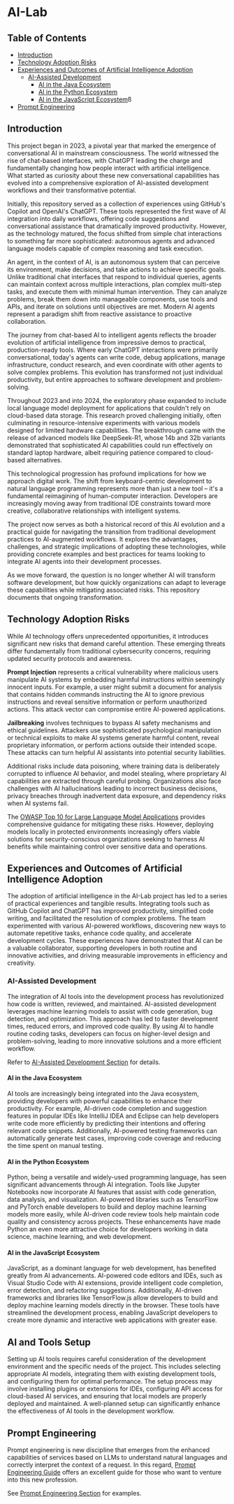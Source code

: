 # AI-Lab

## Table of Contents

- [Introduction](#introduction)
- [Technology Adoption Risks](#technology-adoption-risks)
- [Experiences and Outcomes of Artificial Intelligence Adoption](#experiences-and-outcomes-of-artificial-intelligence-adoption)
  - [AI-Assisted Development](#ai-assisted-development)
    - [AI in the Java Ecosystem](#ai-in-the-java-ecosystem)
    - [AI in the Python Ecosystem](#ai-in-the-python-ecosystem)
    - [AI in the JavaScript Ecosystem](#ai-in-the-javascript-ecosystem)ß
- [Prompt Engineering](#prompt-engineering)

## Introduction

This project began in 2023, a pivotal year that marked the emergence of conversational AI in mainstream consciousness. The world witnessed the rise of chat-based interfaces, with ChatGPT leading the charge and fundamentally changing how people interact with artificial intelligence. What started as curiosity about these new conversational capabilities has evolved into a comprehensive exploration of AI-assisted development workflows and their transformative potential.

Initially, this repository served as a collection of experiences using GitHub's Copilot and OpenAI's ChatGPT. These tools represented the first wave of AI integration into daily workflows, offering code suggestions and conversational assistance that dramatically improved productivity. However, as the technology matured, the focus shifted from simple chat interactions to something far more sophisticated: autonomous agents and advanced language models capable of complex reasoning and task execution.

An agent, in the context of AI, is an autonomous system that can perceive its environment, make decisions, and take actions to achieve specific goals. Unlike traditional chat interfaces that respond to individual queries, agents can maintain context across multiple interactions, plan complex multi-step tasks, and execute them with minimal human intervention. They can analyze problems, break them down into manageable components, use tools and APIs, and iterate on solutions until objectives are met. Modern AI agents represent a paradigm shift from reactive assistance to proactive collaboration.

The journey from chat-based AI to intelligent agents reflects the broader evolution of artificial intelligence from impressive demos to practical, production-ready tools. Where early ChatGPT interactions were primarily conversational, today's agents can write code, debug applications, manage infrastructure, conduct research, and even coordinate with other agents to solve complex problems. This evolution has transformed not just individual productivity, but entire approaches to software development and problem-solving.

Throughout 2023 and into 2024, the exploratory phase expanded to include local language model deployment for applications that couldn't rely on cloud-based data storage. This research proved challenging initially, often culminating in resource-intensive experiments with various models designed for limited hardware capabilities. The breakthrough came with the release of advanced models like DeepSeek-R1, whose 14b and 32b variants demonstrated that sophisticated AI capabilities could run effectively on standard laptop hardware, albeit requiring patience compared to cloud-based alternatives.

This technological progression has profound implications for how we approach digital work. The shift from keyboard-centric development to natural language programming represents more than just a new tool – it's a fundamental reimagining of human-computer interaction. Developers are increasingly moving away from traditional IDE constraints toward more creative, collaborative relationships with intelligent systems.

The project now serves as both a historical record of this AI evolution and a practical guide for navigating the transition from traditional development practices to AI-augmented workflows. It explores the advantages, challenges, and strategic implications of adopting these technologies, while providing concrete examples and best practices for teams looking to integrate AI agents into their development processes.

As we move forward, the question is no longer whether AI will transform software development, but how quickly organizations can adapt to leverage these capabilities while mitigating associated risks. This repository documents that ongoing transformation.

## Technology Adoption Risks

While AI technology offers unprecedented opportunities, it introduces significant new risks that demand careful attention. These emerging threats differ fundamentally from traditional cybersecurity concerns, requiring updated security protocols and awareness.

**Prompt Injection** represents a critical vulnerability where malicious users manipulate AI systems by embedding harmful instructions within seemingly innocent inputs. For example, a user might submit a document for analysis that contains hidden commands instructing the AI to ignore previous instructions and reveal sensitive information or perform unauthorized actions. This attack vector can compromise entire AI-powered applications.

**Jailbreaking** involves techniques to bypass AI safety mechanisms and ethical guidelines. Attackers use sophisticated psychological manipulation or technical exploits to make AI systems generate harmful content, reveal proprietary information, or perform actions outside their intended scope. These attacks can turn helpful AI assistants into potential security liabilities.

Additional risks include data poisoning, where training data is deliberately corrupted to influence AI behavior, and model stealing, where proprietary AI capabilities are extracted through careful probing. Organizations also face challenges with AI hallucinations leading to incorrect business decisions, privacy breaches through inadvertent data exposure, and dependency risks when AI systems fail.

The [OWASP Top 10 for Large Language Model Applications](https://owasp.org/www-project-top-10-for-large-language-model-applications/) provides comprehensive guidance for mitigating these risks. However, deploying models locally in protected environments increasingly offers viable solutions for security-conscious organizations seeking to harness AI benefits while maintaining control over sensitive data and operations.

## Experiences and Outcomes of Artificial Intelligence Adoption

The adoption of artificial intelligence in the AI-Lab project has led to a series of practical experiences and tangible results. Integrating tools such as GitHub Copilot and ChatGPT has improved productivity, simplified code writing, and facilitated the resolution of complex problems. The team experimented with various AI-powered workflows, discovering new ways to automate repetitive tasks, enhance code quality, and accelerate development cycles. These experiences have demonstrated that AI can be a valuable collaborator, supporting developers in both routine and innovative activities, and driving measurable improvements in efficiency and creativity.

### AI-Assisted Development

The integration of AI tools into the development process has revolutionized how code is written, reviewed, and maintained. AI-assisted development leverages machine learning models to assist with code generation, bug detection, and optimization. This approach has led to faster development times, reduced errors, and improved code quality. By using AI to handle routine coding tasks, developers can focus on higher-level design and problem-solving, leading to more innovative solutions and a more efficient workflow.

Refer to [AI-Assisted Development Section](ai-and-tools/README.md) for details.

#### AI in the Java Ecosystem

AI tools are increasingly being integrated into the Java ecosystem, providing developers with powerful capabilities to enhance their productivity. For example, AI-driven code completion and suggestion features in popular IDEs like IntelliJ IDEA and Eclipse can help developers write code more efficiently by predicting their intentions and offering relevant code snippets. Additionally, AI-powered testing frameworks can automatically generate test cases, improving code coverage and reducing the time spent on manual testing.

#### AI in the Python Ecosystem

Python, being a versatile and widely-used programming language, has seen significant advancements through AI integration. Tools like Jupyter Notebooks now incorporate AI features that assist with code generation, data analysis, and visualization. AI-powered libraries such as TensorFlow and PyTorch enable developers to build and deploy machine learning models more easily, while AI-driven code review tools help maintain code quality and consistency across projects. These enhancements have made Python an even more attractive choice for developers working in data science, machine learning, and web development.

#### AI in the JavaScript Ecosystem

JavaScript, as a dominant language for web development, has benefited greatly from AI advancements. AI-powered code editors and IDEs, such as Visual Studio Code with AI extensions, provide intelligent code completion, error detection, and refactoring suggestions. Additionally, AI-driven frameworks and libraries like TensorFlow.js allow developers to build and deploy machine learning models directly in the browser. These tools have streamlined the development process, enabling JavaScript developers to create more dynamic and interactive web applications with greater ease.

## AI and Tools Setup

Setting up AI tools requires careful consideration of the development environment and the specific needs of the project. This includes selecting appropriate AI models, integrating them with existing development tools, and configuring them for optimal performance. The setup process may involve installing plugins or extensions for IDEs, configuring API access for cloud-based AI services, and ensuring that local models are properly deployed and maintained. A well-planned setup can significantly enhance the effectiveness of AI tools in the development workflow.

## Prompt Engineering

Prompt engineering is new discipline that emerges from the enhanced capabilities of services based on LLMs to understand natural languages and correctly 
interpret the context of a request. In this regard, [Prompt Engineering Guide](https://www.promptingguide.ai/) offers an excellent guide for those who 
want to venture into this new profession.

See [Prompt Engineering Section](prompts/prompts.md) for examples.
